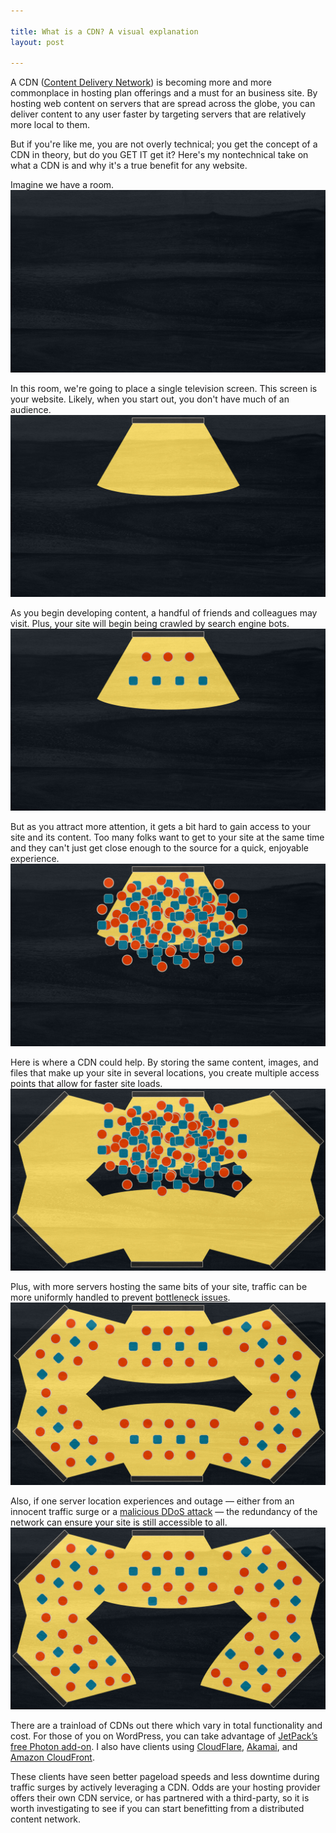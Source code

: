 ```yaml
---

title: What is a CDN? A visual explanation
layout: post

---
```

A CDN (<a href="http://www.webopedia.com/TERM/C/CDN.html">Content Delivery Network</a>) is becoming more and more commonplace in hosting plan offerings and a must for an business site. By hosting web content on servers that are spread across the globe, you can deliver content to any user faster by targeting servers that are relatively more local to them.

But if you're like me, you are not overly technical; you get the concept of a CDN in theory, but do you GET IT get it? Here's my nontechnical take on what a CDN is and why it's a true benefit for any website.

Imagine we have a room.
<img src="/images/cdn-room.jpg" alt="WOOD you like to imagine a room with me?" />

In this room, we're going to place a single television screen. This screen is your website. Likely, when you start out, you don't have much of an audience.
<img src="/images/cdn-first-tv.jpg" />

As you begin developing content, a handful of friends and colleagues may visit. Plus, your site will begin being crawled by search engine bots.
<img src="/images/cdn-first-visitors.jpg" alt="Let us all bask in the warm, glowing, warming glow." />

But as you attract more attention, it gets a bit hard to gain access to your site and its content. Too many folks want to get to your site at the same time and they can't just get close enough to the source for a quick, enjoyable experience.
<img src="/images/cdn-first-too-many.jpg" alt="#jostling" />

Here is where a CDN could help. By storing the same content, images, and files that make up your site in several locations, you create multiple access points that allow for faster site loads.
<img src="/images/cdn-many-tv-too-many.jpg" />

Plus, with more servers hosting the same bits of your site, traffic can be more uniformly handled to prevent <a href="https://en.wikipedia.org/wiki/List_of_HTTP_status_codes#5xx_Server_Error">bottleneck issues</a>.
<img src="/images/cdn-tvs-orderly-visitors.jpg" />

Also, if one server location experiences and outage — either from an innocent traffic surge or a <a href="https://en.wikipedia.org/wiki/Denial-of-service_attack">malicious DDoS attack</a> — the redundancy of the network can ensure your site is still accessible to all.
<img src="/images/cdn-tvs-orderly-outage.jpg" />

There are a trainload of CDNs out there which vary in total functionality and cost. For those of you on WordPress, you can take advantage of <a href="https://jetpack.me/support/photon/">JetPack’s free Photon add-on</a>. I also have clients using <a href="https://www.cloudflare.com/">CloudFlare</a>, <a href="https://www.akamai.com/">Akamai</a>, and <a href="https://aws.amazon.com/cloudfront/">Amazon CloudFront</a>.

These clients have seen better pageload speeds and less downtime during traffic surges by actively leveraging a CDN. Odds are your hosting provider offers their own CDN service, or has partnered with a third-party, so it is worth investigating to see if you can start benefitting from a distributed content network.
